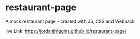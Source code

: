 # restaurant-page

A mock restaurant page - created with JS, CSS and Webpack

live Link: https://jordanjhiggins.github.io/restaurant-page/
